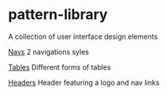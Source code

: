 # pattern-library
A collection of user interface design elements


[Navs](https://racheldonaldson.github.io/pattern-library/elements/navs.html)
2 navigations syles

[Tables](https://racheldonaldson.github.io/pattern-library/elements/tables.html)
Different forms of tables

[Headers](https://racheldonaldson.github.io/pattern-library/modules/headers.html)
Header featuring a logo and nav links
